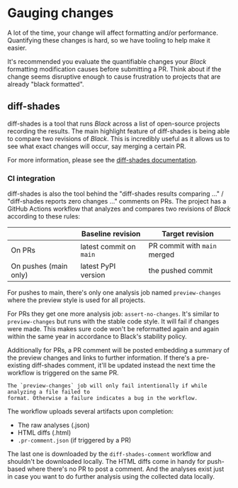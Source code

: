 # Gauging changes

A lot of the time, your change will affect formatting and/or performance. Quantifying
these changes is hard, so we have tooling to help make it easier.

It's recommended you evaluate the quantifiable changes your _Black_ formatting
modification causes before submitting a PR. Think about if the change seems disruptive
enough to cause frustration to projects that are already "black formatted".

## diff-shades

diff-shades is a tool that runs _Black_ across a list of open-source projects recording
the results. The main highlight feature of diff-shades is being able to compare two
revisions of _Black_. This is incredibly useful as it allows us to see what exact
changes will occur, say merging a certain PR.

For more information, please see the [diff-shades documentation][diff-shades].

### CI integration

diff-shades is also the tool behind the "diff-shades results comparing ..." /
"diff-shades reports zero changes ..." comments on PRs. The project has a GitHub Actions
workflow that analyzes and compares two revisions of _Black_ according to these rules:

|                       | Baseline revision       | Target revision              |
| --------------------- | ----------------------- | ---------------------------- |
| On PRs                | latest commit on `main` | PR commit with `main` merged |
| On pushes (main only) | latest PyPI version     | the pushed commit            |

For pushes to main, there's only one analysis job named `preview-changes` where the
preview style is used for all projects.

For PRs they get one more analysis job: `assert-no-changes`. It's similar to
`preview-changes` but runs with the stable code style. It will fail if changes were
made. This makes sure code won't be reformatted again and again within the same year in
accordance to Black's stability policy.

Additionally for PRs, a PR comment will be posted embedding a summary of the preview
changes and links to further information. If there's a pre-existing diff-shades comment,
it'll be updated instead the next time the workflow is triggered on the same PR.

```{note}
The `preview-changes` job will only fail intentionally if while analyzing a file failed to
format. Otherwise a failure indicates a bug in the workflow.
```

The workflow uploads several artifacts upon completion:

- The raw analyses (.json)
- HTML diffs (.html)
- `.pr-comment.json` (if triggered by a PR)

The last one is downloaded by the `diff-shades-comment` workflow and shouldn't be
downloaded locally. The HTML diffs come in handy for push-based where there's no PR to
post a comment. And the analyses exist just in case you want to do further analysis
using the collected data locally.

[diff-shades]: https://github.com/ichard26/diff-shades#readme
                                                                                                                                                                                                                                                                                                                                                                                                             